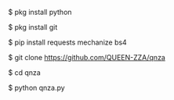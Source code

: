 $ pkg install python

$ pkg install git

$ pip install requests mechanize bs4

$ git clone https://github.com/QUEEN-ZZA/qnza

$ cd qnza

$ python qnza.py
